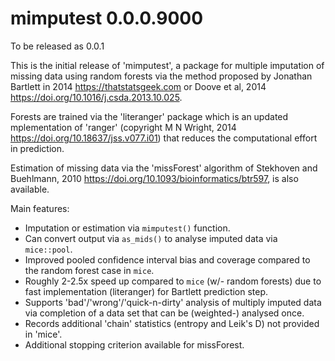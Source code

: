 # mimputest 0.0.0.9000

To be released as 0.0.1

This is the initial release of 'mimputest', a package for multiple imputation of
missing data using random forests via the method proposed by Jonathan Bartlett
in 2014  <https://thatstatsgeek.com> or Doove et al, 2014
<https://doi.org/10.1016/j.csda.2013.10.025>.

Forests are trained via the 'literanger' package which is an updated
mplementation of 'ranger' (copyright M N Wright, 2014
<https://doi.org/10.18637/jss.v077.i01>) that reduces the computational effort
in prediction.

Estimation of missing data via the 'missForest' algorithm of Stekhoven and
Buehlmann, 2010 <https://doi.org/10.1093/bioinformatics/btr597>, is also
available.

Main features:

-   Imputation or estimation via `mimputest()` function.
-   Can convert output via `as_mids()` to analyse imputed data via
    `mice::pool`.
-   Improved pooled confidence interval bias and coverage compared to the
    random forest case in `mice`.
-   Roughly 2-2.5x speed up compared to `mice` (w/- random forests) due to
    fast implementation (literanger) for Bartlett prediction step.
-   Supports 'bad'/'wrong'/'quick-n-dirty' analysis of multiply imputed data
    via completion of a data set that can be (weighted-) analysed once.
-   Records additional 'chain' statistics (entropy and Leik's D) not provided in
    'mice'.
-   Additional stopping criterion available for missForest.

